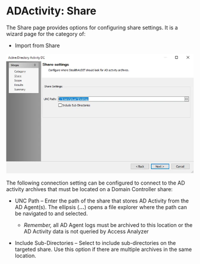 # ADActivity: Share

The Share page provides options for configuring share settings. It is a wizard page for the category
of:

- Import from Share

![Active Directory Activity DC wizard Share settings page](../../../../../../static/img/product_docs/activitymonitor/config/activedirectory/share.webp)

The following connection setting can be configured to connect to the AD activity archives that must
be located on a Domain Controller share:

- UNC Path – Enter the path of the share that stores AD Activity from the AD Agent(s). The ellipsis
  (**…**) opens a file explorer where the path can be navigated to and selected.

    - _Remember,_ all AD Agent logs must be archived to this location or the AD Activity data is not
      queried by Access Analyzer

- Include Sub-Directories – Select to include sub-directories on the targeted share. Use this option
  if there are multiple archives in the same location.
